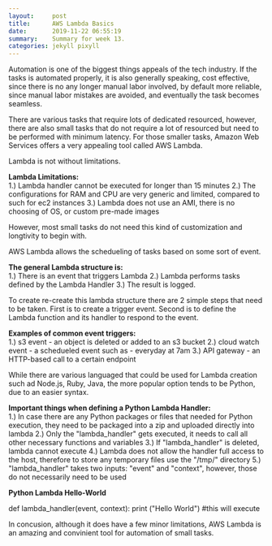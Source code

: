 ```yaml
---
layout:     post
title:      AWS Lambda Basics
date:       2019-11-22 06:55:19
summary:    Summary for week 13.
categories: jekyll pixyll
---
```


Automation is one of the biggest things appeals of the tech industry. 
If the tasks is automated properly, it is also generally speaking, cost effective, since there is no any longer manual labor involved, by default more reliable, since manual labor mistakes are avoided, and eventually the task becomes seamless.

There are various tasks that require lots of dedicated resourced, however, there are also small tasks that do not require a lot of resourced but need to be performed with minimum latency.
For those smaller tasks, Amazon Web Services offers a very appealing tool called AWS Lambda.

Lambda is not without limitations.

<b>Lambda Limitations:  </b><br/>
1.) Lambda handler cannot be executed for longer than 15 minutes
2.) The configurations for RAM and CPU are very generic and limited, compared to such for ec2 instances
3.) Lambda does not use an AMI, there is no choosing of OS, or custom pre-made images

However, most small tasks do not need this kind of customization and longtivity to begin with.

AWS Lambda allows the schedueling of tasks based on some sort of event. 

<b>The general Lambda structure is:  </b><br/>
1.) There is an event that triggers Lambda
2.) Lambda performs tasks defined by the Lambda Handler
3.) The result is logged.

To create re-create this lambda structure there are 2 simple steps that need to be taken.
First is to create a trigger event.
Second is to define the Lambda function and its handler to respond to the event.

<b>Examples of common event triggers: </b><br/>
1.) s3 event - an object is deleted or added to an s3 bucket
2.) cloud watch event - a schedueled event such as - everyday at 7am
3.) API gateway - an HTTP-based call to a certain endpoint

While there are various languaged that could be used for Lambda creation such ad Node.js, Ruby, Java, the more popular option tends to be Python, due to an easier syntax.

<b>Important things when defining a Python Lambda Handler: </b><br/>
1.) In case there are any Python packages or files that needed for Python execution, they need to be packaged into a zip and uploaded directly into lambda
2.) Only the "lambda_handler" gets executed, it needs to call all other necessary functions and variables
3.) If "lambda_handler" is deleted, lambda cannot execute
4.) Lambda does not allow the handler full access to the host, therefore to store any temporary files use the "/tmp/" directory
5.) "lambda_handler" takes two inputs: "event" and "context", however, those do not necessarily need to be used

<b>Python Lambda Hello-World </b><br/>

def lambda_handler(event, context):
    print ("Hello World") #this will execute
	
	
In concusion, although it does have a few minor limitations, AWS Lambda is an amazing and convinient tool for automation of small tasks.



